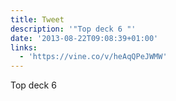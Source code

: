 ```yaml
---
title: Tweet
description: '"Top deck 6 "'
date: '2013-08-22T09:08:39+01:00'
links:
  - 'https://vine.co/v/heAqQPeJWMW'
---
```

Top deck 6 
